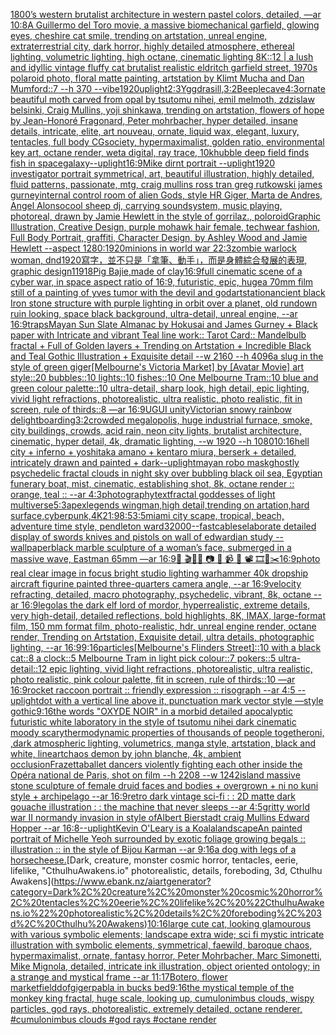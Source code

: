 [1800’s western brutalist architecture in western pastel colors, detailed, —ar 10:8](https://www.ebank.nz/aiartgenerator?category=1800%E2%80%99s%20western%20brutalist%20architecture%20in%20western%20pastel%20colors%2C%20detailed%2C%20%E2%80%94ar%2010%3A8)[A Guillermo del Toro movie, a massive biomechanical garfield, glowing eyes, cheshire cat smile, trending on artstation, unreal engine, extraterrestrial city, dark horror, highly detailed atmosphere, ethereal lighting, volumetric lighting, high octane, cinematic lighting 8K::12 |  a lush and idyllic vintage fluffy cat brutalist realistic eldritch garfield street, 1970s polaroid photo, floral matte painting, artstation by Klimt Mucha and Dan Mumford::7 --h 370 --vibe](https://www.ebank.nz/aiartgenerator?category=A%20Guillermo%20del%20Toro%20movie%2C%20a%20massive%20biomechanical%20garfield%2C%20glowing%20eyes%2C%20cheshire%20cat%20smile%2C%20trending%20on%20artstation%2C%20unreal%20engine%2C%20extraterrestrial%20city%2C%20dark%20horror%2C%20highly%20detailed%20atmosphere%2C%20ethereal%20lighting%2C%20volumetric%20lighting%2C%20high%20octane%2C%20cinematic%20lighting%208K%3A%3A12%20%7C%20%20a%20lush%20and%20idyllic%20vintage%20fluffy%20cat%20brutalist%20realistic%20eldritch%20garfield%20street%2C%201970s%20polaroid%20photo%2C%20floral%20matte%20painting%2C%20artstation%20by%20Klimt%20Mucha%20and%20Dan%20Mumford%3A%3A7%20--h%20370%20--vibe)[1920](https://www.ebank.nz/aiartgenerator?category=1920)[uplight](https://www.ebank.nz/aiartgenerator?category=uplight)[2:3](https://www.ebank.nz/aiartgenerator?category=2%3A3)[Yggdrasill](https://www.ebank.nz/aiartgenerator?category=Yggdrasill)[,](https://www.ebank.nz/aiartgenerator?category=%2C)[3:2](https://www.ebank.nz/aiartgenerator?category=3%3A2)[Beeple](https://www.ebank.nz/aiartgenerator?category=Beeple)[cave](https://www.ebank.nz/aiartgenerator?category=cave)[4:3](https://www.ebank.nz/aiartgenerator?category=4%3A3)[ornate beautiful moth carved from opal by tsutomu nihei, emil melmoth, zdzislaw belsinki, Craig Mullins, yoji shinkawa, trending on artstation, flowers of hope by Jean-Honoré Fragonard, Peter mohrbacher, hyper detailed, insane details, intricate, elite, art nouveau, ornate, liquid wax, elegant, luxury, tentacles, full body CGsociety, hypermaximalist, golden ratio, environmental key art, octane render, weta digital, ray trace, 10k](https://www.ebank.nz/aiartgenerator?category=ornate%20beautiful%20moth%20carved%20from%20opal%20by%20tsutomu%20nihei%2C%20emil%20melmoth%2C%20zdzislaw%20belsinki%2C%20Craig%20Mullins%2C%20yoji%20shinkawa%2C%20trending%20on%20artstation%2C%20flowers%20of%20hope%20by%20Jean-Honor%C3%A9%20Fragonard%2C%20Peter%20mohrbacher%2C%20hyper%20detailed%2C%20insane%20details%2C%20intricate%2C%20elite%2C%20art%20nouveau%2C%20ornate%2C%20liquid%20wax%2C%20elegant%2C%20luxury%2C%20tentacles%2C%20full%20body%20CGsociety%2C%20hypermaximalist%2C%20golden%20ratio%2C%20environmental%20key%20art%2C%20octane%20render%2C%20weta%20digital%2C%20ray%20trace%2C%2010k)[hubble deep field finds fish in space](https://www.ebank.nz/aiartgenerator?category=hubble%20deep%20field%20finds%20fish%20in%20space)[galaxy](https://www.ebank.nz/aiartgenerator?category=galaxy)[--uplight](https://www.ebank.nz/aiartgenerator?category=--uplight)[16:9](https://www.ebank.nz/aiartgenerator?category=16%3A9)[Mike dirnt portrait --uplight](https://www.ebank.nz/aiartgenerator?category=Mike%20dirnt%20portrait%20--uplight)[1920 investigator portrait symmetrical, art, beautiful illustration, highly detailed, fluid patterns, passionate, mtg, craig mullins ross tran greg rutkowski james gurney](https://www.ebank.nz/aiartgenerator?category=1920%20investigator%20portrait%20symmetrical%2C%20art%2C%20beautiful%20illustration%2C%20highly%20detailed%2C%20fluid%20patterns%2C%20passionate%2C%20mtg%2C%20craig%20mullins%20ross%20tran%20greg%20rutkowski%20james%20gurney)[internal control room of alien Gods, style HR Giger, Marta de Andres, Angel Alonso](https://www.ebank.nz/aiartgenerator?category=internal%20control%20room%20of%20alien%20Gods%2C%20style%20HR%20Giger%2C%20Marta%20de%20Andres%2C%20Angel%20Alonso)[cool  sheep dj, carrying soundsystem, music playing, photoreal, drawn by Jamie Hewlett in the style of gorrilaz., poloroid](https://www.ebank.nz/aiartgenerator?category=cool%20%20sheep%20dj%2C%20carrying%20soundsystem%2C%20music%20playing%2C%20photoreal%2C%20drawn%20by%20Jamie%20Hewlett%20in%20the%20style%20of%20gorrilaz.%2C%20poloroid)[Graphic Illustration, Creative Design, purple mohawk hair female, techwear fashion, Full Body Portrait, graffiti, Character Design, by Ashley Wood and Jamie Hewlett --aspect 1280:1920](https://www.ebank.nz/aiartgenerator?category=Graphic%20Illustration%2C%20Creative%20Design%2C%20purple%20mohawk%20hair%20female%2C%20techwear%20fashion%2C%20Full%20Body%20Portrait%2C%20graffiti%2C%20Character%20Design%2C%20by%20Ashley%20Wood%20and%20Jamie%20Hewlett%20--aspect%201280%3A1920)[minions in world war 2](https://www.ebank.nz/aiartgenerator?category=minions%20in%20world%20war%202)[2:3](https://www.ebank.nz/aiartgenerator?category=2%3A3)[zombie warlock woman, dnd](https://www.ebank.nz/aiartgenerator?category=zombie%20warlock%20woman%2C%20dnd)[1920](https://www.ebank.nz/aiartgenerator?category=1920)[寫字，並不只是「拿筆、動手」，而是身體綜合發展的表現, graphic design](https://www.ebank.nz/aiartgenerator?category=%E5%AF%AB%E5%AD%97%EF%BC%8C%E4%B8%A6%E4%B8%8D%E5%8F%AA%E6%98%AF%E3%80%8C%E6%8B%BF%E7%AD%86%E3%80%81%E5%8B%95%E6%89%8B%E3%80%8D%EF%BC%8C%E8%80%8C%E6%98%AF%E8%BA%AB%E9%AB%94%E7%B6%9C%E5%90%88%E7%99%BC%E5%B1%95%E7%9A%84%E8%A1%A8%E7%8F%BE%2C%20graphic%20design)[11918](https://www.ebank.nz/aiartgenerator?category=11918)[Pig Bajie,made of clay](https://www.ebank.nz/aiartgenerator?category=Pig%20Bajie%2Cmade%20of%20clay)[16:9](https://www.ebank.nz/aiartgenerator?category=16%3A9)[full cinematic scene of a cyber war, in space aspect ratio of 16:9, futuristic, epic, huge](https://www.ebank.nz/aiartgenerator?category=full%20cinematic%20scene%20of%20a%20cyber%20war%2C%20in%20space%20aspect%20ratio%20of%2016%3A9%2C%20futuristic%2C%20epic%2C%20huge)[a 70mm film still of a painting of yves tumor with the devil and god](https://www.ebank.nz/aiartgenerator?category=a%2070mm%20film%20still%20of%20a%20painting%20of%20yves%20tumor%20with%20the%20devil%20and%20god)[artstation](https://www.ebank.nz/aiartgenerator?category=artstation)[ancient black Iron stone structure with purple lighting in orbit over a planet, old rundown ruin looking, space black background, ultra-detail, unreal engine, --ar 16:9](https://www.ebank.nz/aiartgenerator?category=ancient%20black%20Iron%20stone%20structure%20with%20purple%20lighting%20in%20orbit%20over%20a%20planet%2C%20old%20rundown%20ruin%20looking%2C%20space%20black%20background%2C%20ultra-detail%2C%20unreal%20engine%2C%20--ar%2016%3A9)[traps](https://www.ebank.nz/aiartgenerator?category=traps)[Mayan Sun Slate Almanac by Hokusai and James Gurney + Black paper with Intricate and vibrant Teal line work:: Tarot Card:: Mandelbulb fractal + Full of Golden layers + Trending on Artstation + Incredible Black and Teal Gothic Illustration + Exquisite detail  --w 2160 --h 4096](https://www.ebank.nz/aiartgenerator?category=Mayan%20Sun%20Slate%20Almanac%20by%20Hokusai%20and%20James%20Gurney%20%2B%20Black%20paper%20with%20Intricate%20and%20vibrant%20Teal%20line%20work%3A%3A%20Tarot%20Card%3A%3A%20Mandelbulb%20fractal%20%2B%20Full%20of%20Golden%20layers%20%2B%20Trending%20on%20Artstation%20%2B%20Incredible%20Black%20and%20Teal%20Gothic%20Illustration%20%2B%20Exquisite%20detail%20%20--w%202160%20--h%204096)[a slug in the style of green giger](https://www.ebank.nz/aiartgenerator?category=a%20slug%20in%20the%20style%20of%20green%20giger)[[Melbourne's Victoria Market] by [Avatar Movie] art style::20 bubbles::10 lights::10 fishes::10 One Melbourne Tram::10 blue and green colour palette::10 ultra-detail, sharp look, high detail, epic lighting, vivid light refractions, photorealistic, ultra realistic, photo realistic, fit in screen, rule of thirds::8 —ar 16:9](https://www.ebank.nz/aiartgenerator?category=%5BMelbourne%27s%20Victoria%20Market%5D%20by%20%5BAvatar%20Movie%5D%20art%20style%3A%3A20%20bubbles%3A%3A10%20lights%3A%3A10%20fishes%3A%3A10%20One%20Melbourne%20Tram%3A%3A10%20blue%20and%20green%20colour%20palette%3A%3A10%20ultra-detail%2C%20sharp%20look%2C%20high%20detail%2C%20epic%20lighting%2C%20vivid%20light%20refractions%2C%20photorealistic%2C%20ultra%20realistic%2C%20photo%20realistic%2C%20fit%20in%20screen%2C%20rule%20of%20thirds%3A%3A8%20%E2%80%94ar%2016%3A9)[UGUI unity](https://www.ebank.nz/aiartgenerator?category=UGUI%20unity)[Victorian snowy rainbow delight](https://www.ebank.nz/aiartgenerator?category=Victorian%20snowy%20rainbow%20delight)[boarding](https://www.ebank.nz/aiartgenerator?category=boarding)[3:2](https://www.ebank.nz/aiartgenerator?category=3%3A2)[crowded megalopolis, huge industrial furnace, smoke, city buildings, crowds, acid rain, neon city lights, brutalist architecture, cinematic, hyper detail, 4k,  dramatic lighting, --w 1920 --h 1080](https://www.ebank.nz/aiartgenerator?category=crowded%20megalopolis%2C%20huge%20industrial%20furnace%2C%20smoke%2C%20city%20buildings%2C%20crowds%2C%20acid%20rain%2C%20neon%20city%20lights%2C%20brutalist%20architecture%2C%20cinematic%2C%20hyper%20detail%2C%204k%2C%20%20dramatic%20lighting%2C%20--w%201920%20--h%201080)[10:16](https://www.ebank.nz/aiartgenerator?category=10%3A16)[hell city + inferno + yoshitaka amano + kentaro miura, berserk + detailed, intricately drawn and painted + dark](https://www.ebank.nz/aiartgenerator?category=hell%20city%20%2B%20inferno%20%2B%20yoshitaka%20amano%20%2B%20kentaro%20miura%2C%20berserk%20%2B%20detailed%2C%20intricately%20drawn%20and%20painted%20%2B%20dark)[--uplight](https://www.ebank.nz/aiartgenerator?category=--uplight)[mayan robo mask](https://www.ebank.nz/aiartgenerator?category=mayan%20robo%20mask)[ghostly psychedelic fractal clouds in night sky over bubbling black oil sea, Egyptian funerary boat, mist, cinematic, establishing shot, 8k, octane render :: orange, teal :: --ar 4:3](https://www.ebank.nz/aiartgenerator?category=ghostly%20psychedelic%20fractal%20clouds%20in%20night%20sky%20over%20bubbling%20black%20oil%20sea%2C%20Egyptian%20funerary%20boat%2C%20mist%2C%20cinematic%2C%20establishing%20shot%2C%208k%2C%20octane%20render%20%3A%3A%20orange%2C%20teal%20%3A%3A%20--ar%204%3A3)[photography](https://www.ebank.nz/aiartgenerator?category=photography)[text](https://www.ebank.nz/aiartgenerator?category=text)[fractal goddesses of light multiverse](https://www.ebank.nz/aiartgenerator?category=fractal%20goddesses%20of%20light%20multiverse)[5:3](https://www.ebank.nz/aiartgenerator?category=5%3A3)[apexlegends wingman,high detail,trending on artation,hard surface,cyberpunk,4K](https://www.ebank.nz/aiartgenerator?category=apexlegends%20wingman%2Chigh%20detail%2Ctrending%20on%20artation%2Chard%20surface%2Ccyberpunk%2C4K)[21:9](https://www.ebank.nz/aiartgenerator?category=21%3A9)[8:5](https://www.ebank.nz/aiartgenerator?category=8%3A5)[3:5](https://www.ebank.nz/aiartgenerator?category=3%3A5)[miami city scape, tropical, beach, adventure time style, pendleton ward](https://www.ebank.nz/aiartgenerator?category=miami%20city%20scape%2C%20tropical%2C%20beach%2C%20adventure%20time%20style%2C%20pendleton%20ward)[3](https://www.ebank.nz/aiartgenerator?category=3)[2000](https://www.ebank.nz/aiartgenerator?category=2000)[--fast](https://www.ebank.nz/aiartgenerator?category=--fast)[cables](https://www.ebank.nz/aiartgenerator?category=cables)[elaborate detailed display of swords knives and pistols on wall of edwardian study --wallpaper](https://www.ebank.nz/aiartgenerator?category=elaborate%20detailed%20display%20of%20swords%20knives%20and%20pistols%20on%20wall%20of%20edwardian%20study%20--wallpaper)[black marble sculpture of a woman’s face, submerged in a massive wave, Eastman 65mm —ar 16:9](https://www.ebank.nz/aiartgenerator?category=black%20marble%20sculpture%20of%20a%20woman%E2%80%99s%20face%2C%20submerged%20in%20a%20massive%20wave%2C%20Eastman%2065mm%20%E2%80%94ar%2016%3A9)[🎨 🎬🌈📼 📷 📸 📹 🎥 📽 🎞🧬✂️](https://www.ebank.nz/aiartgenerator?category=%F0%9F%8E%A8%20%F0%9F%8E%AC%F0%9F%8C%88%F0%9F%93%BC%20%F0%9F%93%B7%20%F0%9F%93%B8%20%F0%9F%93%B9%20%F0%9F%8E%A5%20%F0%9F%93%BD%20%F0%9F%8E%9E%F0%9F%A7%AC%E2%9C%82%EF%B8%8F)[16:9](https://www.ebank.nz/aiartgenerator?category=16%3A9)[photo real clear image in focus bright studio lighting warhammer 40k dropship aircraft figurine painted three-quarters camera angle, --ar 16:9](https://www.ebank.nz/aiartgenerator?category=photo%20real%20clear%20image%20in%20focus%20bright%20studio%20lighting%20warhammer%2040k%20dropship%20aircraft%20figurine%20painted%20three-quarters%20camera%20angle%2C%20--ar%2016%3A9)[velocity refracting, detailed, macro photography, psychedelic, vibrant, 8k, octane --ar 16:9](https://www.ebank.nz/aiartgenerator?category=velocity%20refracting%2C%20detailed%2C%20macro%20photography%2C%20psychedelic%2C%20vibrant%2C%208k%2C%20octane%20--ar%2016%3A9)[legolas the dark elf lord of mordor, hyperrealistic, extreme details, very high-detail, detailed reflections, bold highlights, 8K, IMAX, large-format film, 150 mm format film, photo-realistic, hdr, unreal engine render, octane render, Trending on Artstation, Exquisite detail, ultra details, photographic lighting, --ar 16:9](https://www.ebank.nz/aiartgenerator?category=legolas%20the%20dark%20elf%20lord%20of%20mordor%2C%20hyperrealistic%2C%20extreme%20details%2C%20very%20high-detail%2C%20detailed%20reflections%2C%20bold%20highlights%2C%208K%2C%20IMAX%2C%20large-format%20film%2C%20150%20mm%20format%20film%2C%20photo-realistic%2C%20hdr%2C%20unreal%20engine%20render%2C%20octane%20render%2C%20Trending%20on%20Artstation%2C%20Exquisite%20detail%2C%20ultra%20details%2C%20photographic%20lighting%2C%20--ar%2016%3A9)[9:16](https://www.ebank.nz/aiartgenerator?category=9%3A16)[particles](https://www.ebank.nz/aiartgenerator?category=particles)[[Melbourne's Flinders Street]::10 with a black cat::8 a clock::5 Melbourne Tram in light pick colour::7 pokers::5 ultra-detail::12 epic lighting, vivid light refractions, photorealistic, ultra realistic, photo realistic, pink colour palette, fit in screen, rule of thirds::10 —ar 16:9](https://www.ebank.nz/aiartgenerator?category=%5BMelbourne%27s%20Flinders%20Street%5D%3A%3A10%20with%20a%20black%20cat%3A%3A8%20a%20clock%3A%3A5%20Melbourne%20Tram%20in%20light%20pick%20colour%3A%3A7%20pokers%3A%3A5%20ultra-detail%3A%3A12%20epic%20lighting%2C%20vivid%20light%20refractions%2C%20photorealistic%2C%20ultra%20realistic%2C%20photo%20realistic%2C%20pink%20colour%20palette%2C%20fit%20in%20screen%2C%20rule%20of%20thirds%3A%3A10%20%E2%80%94ar%2016%3A9)[rocket raccoon portrait :: friendly expression :: risograph --ar 4:5 --uplight](https://www.ebank.nz/aiartgenerator?category=rocket%20raccoon%20portrait%20%3A%3A%20friendly%20expression%20%3A%3A%20risograph%20--ar%204%3A5%20--uplight)[dot with a vertical line above it, punctuation mark vector style —style gothic](https://www.ebank.nz/aiartgenerator?category=dot%20with%20a%20vertical%20line%20above%20it%2C%20punctuation%20mark%20vector%20style%20%E2%80%94style%20gothic)[9:16](https://www.ebank.nz/aiartgenerator?category=9%3A16)[the words "OXYDE NOIR" in a morbid detailed apocalyptic futuristic white laboratory in the style of tsutomu nihei dark cinematic moody scary](https://www.ebank.nz/aiartgenerator?category=the%20words%20%22OXYDE%20NOIR%22%20in%20a%20morbid%20detailed%20apocalyptic%20futuristic%20white%20laboratory%20in%20the%20style%20of%20tsutomu%20nihei%20dark%20cinematic%20moody%20scary)[thermodynamic properties of thousands of people together](https://www.ebank.nz/aiartgenerator?category=thermodynamic%20properties%20of%20thousands%20of%20people%20together)[oni, ,dark atmospheric lighting, volumetrics, manga style, artstation, black and white, lineart](https://www.ebank.nz/aiartgenerator?category=oni%2C%20%2Cdark%20atmospheric%20lighting%2C%20volumetrics%2C%20manga%20style%2C%20artstation%2C%20black%20and%20white%2C%20lineart)[chaos demon by john blanche, 4k, ambient occlusion](https://www.ebank.nz/aiartgenerator?category=chaos%20demon%20by%20john%20blanche%2C%204k%2C%20ambient%20occlusion)[Frazetta](https://www.ebank.nz/aiartgenerator?category=Frazetta)[ballet dancers violently fighting each other inside the Opéra national de Paris, shot on film --h 2208 --w 1242](https://www.ebank.nz/aiartgenerator?category=ballet%20dancers%20violently%20fighting%20each%20other%20inside%20the%20Op%C3%A9ra%20national%20de%20Paris%2C%20shot%20on%20film%20--h%202208%20--w%201242)[island massive stone sculpture of female druid faces and bodies +  overgrown + ni no kuni style + archipelago --ar 16:9](https://www.ebank.nz/aiartgenerator?category=island%20massive%20stone%20sculpture%20of%20female%20druid%20faces%20and%20bodies%20%2B%20%20overgrown%20%2B%20ni%20no%20kuni%20style%20%2B%20archipelago%20--ar%2016%3A9)[retro dark vintage sci-fi : : 2D matte dark gouache illustration : : the machine that never sleeps --ar 4:5](https://www.ebank.nz/aiartgenerator?category=retro%20dark%20vintage%20sci-fi%20%3A%20%3A%202D%20matte%20dark%20gouache%20illustration%20%3A%20%3A%20the%20machine%20that%20never%20sleeps%20--ar%204%3A5)[gritty world war II normandy invasion in style ofAlbert Bierstadt craig Mullins Edward Hopper --ar 16:8](https://www.ebank.nz/aiartgenerator?category=gritty%20world%20war%20II%20normandy%20invasion%20in%20style%20ofAlbert%20Bierstadt%20craig%20Mullins%20Edward%20Hopper%20--ar%2016%3A8)[--uplight](https://www.ebank.nz/aiartgenerator?category=--uplight)[Kevin O'Leary is a Koala](https://www.ebank.nz/aiartgenerator?category=Kevin%20O%27Leary%20is%20a%20Koala)[landscape](https://www.ebank.nz/aiartgenerator?category=landscape)[An painted portrait of Michelle Yeoh surrounded by exotic foliage growing begals :: illustration :: in the style of Bijou Karman --ar 9:16](https://www.ebank.nz/aiartgenerator?category=An%20painted%20portrait%20of%20Michelle%20Yeoh%20surrounded%20by%20exotic%20foliage%20growing%20begals%20%3A%3A%20illustration%20%3A%3A%20in%20the%20style%20of%20Bijou%20Karman%20--ar%209%3A16)[a dog with legs of a horse](https://www.ebank.nz/aiartgenerator?category=a%20dog%20with%20legs%20of%20a%20horse)[cheese.](https://www.ebank.nz/aiartgenerator?category=cheese.)[Dark, creature, monster cosmic horror, tentacles, eerie, lifelike, "CthulhuAwakens.io" photorealistic, details, foreboding, 3d, Cthulhu Awakens](https://www.ebank.nz/aiartgenerator?category=Dark%2C%20creature%2C%20monster%20cosmic%20horror%2C%20tentacles%2C%20eerie%2C%20lifelike%2C%20%22CthulhuAwakens.io%22%20photorealistic%2C%20details%2C%20foreboding%2C%203d%2C%20Cthulhu%20Awakens)[10:16](https://www.ebank.nz/aiartgenerator?category=10%3A16)[large cute cat, looking glamourous with various symbolic elements; landscape extra wide; sci fi mystic intricate illustration with symbolic elements, symmetrical, faewild, baroque chaos, hypermaximalist, ornate, fantasy horror, Peter Mohrbacher, Marc Simonetti, Mike Mignola, detailed, intricate ink illustration, object oriented ontology; in a strange and mystical frame --ar 11:17](https://www.ebank.nz/aiartgenerator?category=large%20cute%20cat%2C%20looking%20glamourous%20with%20various%20symbolic%20elements%3B%20landscape%20extra%20wide%3B%20sci%20fi%20mystic%20intricate%20illustration%20with%20symbolic%20elements%2C%20symmetrical%2C%20faewild%2C%20baroque%20chaos%2C%20hypermaximalist%2C%20ornate%2C%20fantasy%20horror%2C%20Peter%20Mohrbacher%2C%20Marc%20Simonetti%2C%20Mike%20Mignola%2C%20detailed%2C%20intricate%20ink%20illustration%2C%20object%20oriented%20ontology%3B%20in%20a%20strange%20and%20mystical%20frame%20--ar%2011%3A17)[](https://www.ebank.nz/aiartgenerator?category=)[Botero, flower market](https://www.ebank.nz/aiartgenerator?category=Botero%2C%20flower%20market)[field](https://www.ebank.nz/aiartgenerator?category=field)[dof](https://www.ebank.nz/aiartgenerator?category=dof)[giger](https://www.ebank.nz/aiartgenerator?category=giger)[pabla in bucks bed](https://www.ebank.nz/aiartgenerator?category=pabla%20in%20bucks%20bed)[](https://www.ebank.nz/aiartgenerator?category=)[9:16](https://www.ebank.nz/aiartgenerator?category=9%3A16)[the mystical temple of the monkey king fractal, huge scale, looking up, cumulonimbus clouds, wispy particles, god rays, photorealistic, extremely detailed, octane renderer,  #cumulonimbus clouds   #god rays   #octane render](https://www.ebank.nz/aiartgenerator?category=the%20mystical%20temple%20of%20the%20monkey%20king%20fractal%2C%20huge%20scale%2C%20looking%20up%2C%20cumulonimbus%20clouds%2C%20wispy%20particles%2C%20god%20rays%2C%20photorealistic%2C%20extremely%20detailed%2C%20octane%20renderer%2C%20%20%23cumulonimbus%20clouds%20%20%20%23god%20rays%20%20%20%23octane%20render)